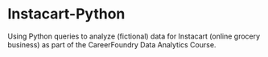 # Instacart-Python
Using Python queries to analyze (fictional) data for Instacart (online grocery business) as part of the CareerFoundry Data Analytics Course.

